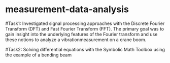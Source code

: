# measurement-data-analysis
#Task1: Investigated signal processing approaches with the Discrete Fourier Transform (DFT) and Fast Fourier Transform (FFT). The primary goal was to gain insight into the underlying features of the Fourier transform and use these notions to analyze a vibrationmeasurement on a crane boom.

#Task2: Solving differential equations with the Symbolic Math Toolbox using the example of a bending beam
